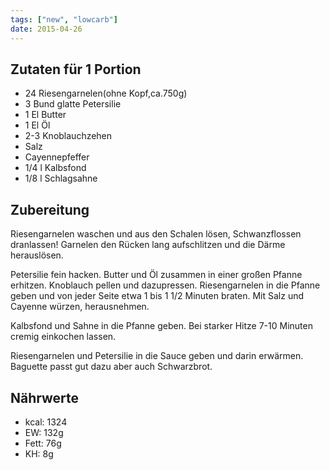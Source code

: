 ```yaml
---
tags: ["new", "lowcarb"]
date: 2015-04-26
---
```


## Zutaten für 1 Portion
- 24 Riesengarnelen(ohne Kopf,ca.750g)
- 3 Bund glatte Petersilie
- 1 El Butter
- 1 El Öl
- 2-3 Knoblauchzehen
- Salz
- Cayennepfeffer
- 1/4 l Kalbsfond
- 1/8 l Schlagsahne

## Zubereitung
Riesengarnelen waschen und aus den Schalen lösen, Schwanzflossen dranlassen!  Garnelen den Rücken lang aufschlitzen und die Därme herauslösen.

Petersilie fein hacken. Butter und Öl zusammen in einer großen Pfanne erhitzen. Knoblauch pellen und dazupressen. Riesengarnelen in die Pfanne geben und von jeder Seite etwa 1 bis 1 1/2 Minuten braten.  Mit Salz und Cayenne würzen, herausnehmen.

Kalbsfond und Sahne in die Pfanne geben.  Bei starker Hitze 7-10 Minuten cremig einkochen lassen.

Riesengarnelen und Petersilie in die Sauce geben und darin erwärmen.
Baguette passt gut dazu aber auch Schwarzbrot.

## Nährwerte
- kcal: 1324
- EW:  132g
- Fett: 76g
- KH:    8g
